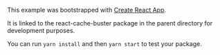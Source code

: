 This example was bootstrapped with [Create React App](https://github.com/facebook/create-react-app).

It is linked to the react-cache-buster package in the parent directory for development purposes.

You can run `yarn install` and then `yarn start` to test your package.
